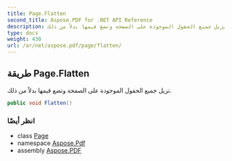 ```yaml
---
title: Page.Flatten
second_title: Aspose.PDF for .NET API Reference
description: طريقة الصفحة. تزيل جميع الحقول الموجودة على الصفحة وتضع قيمها بدلاً من ذلك
type: docs
weight: 430
url: /ar/net/aspose.pdf/page/flatten/
---
```

## طريقة Page.Flatten

تزيل جميع الحقول الموجودة على الصفحة وتضع قيمها بدلاً من ذلك.

```csharp
public void Flatten()
```

### انظر أيضًا

* class [Page](../)
* namespace [Aspose.Pdf](../../../aspose.pdf/)
* assembly [Aspose.PDF](../../../)
